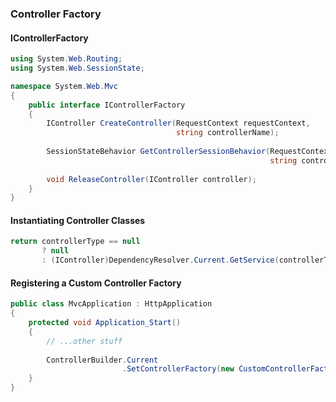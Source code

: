 ### Controller Factory

#### IControllerFactory

``` csharp
using System.Web.Routing;
using System.Web.SessionState;

namespace System.Web.Mvc
{
	public interface IControllerFactory
    {
        IController CreateController(RequestContext requestContext, 
                                     string controllerName);
                                     
		SessionStateBehavior GetControllerSessionBehavior(RequestContext requestContext, 
                                                          string controllerName);
		
        void ReleaseController(IController controller);
	}
}
```

#### Instantiating Controller Classes

``` csharp
return controllerType == null 
	   ? null 
	   : (IController)DependencyResolver.Current.GetService(controllerType);
```

#### Registering a Custom Controller Factory

``` csharp
public class MvcApplication : HttpApplication
{
	protected void Application_Start() 
    {
		// ...other stuff
        
		ControllerBuilder.Current
                         .SetControllerFactory(new CustomControllerFactory());
	}
}
```
